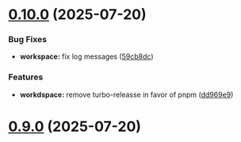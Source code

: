 # [0.10.0](https://github.com/jucian0/turboversion/compare/v0.9.0...v0.10.0) (2025-07-20)


### Bug Fixes

* **workspace:** fix log messages ([59cb8dc](https://github.com/jucian0/turboversion/commit/59cb8dc26ac775d86e6bd07e5155e0bb65809656))


### Features

* **workdspace:** remove turbo-releasse in favor of pnpm ([dd969e9](https://github.com/jucian0/turboversion/commit/dd969e91c73e5a49feac56d6f80661ff027b9837))



# [0.9.0](https://github.com/jucian0/turboversion/compare/v0.8.7...v0.9.0) (2025-07-20)



